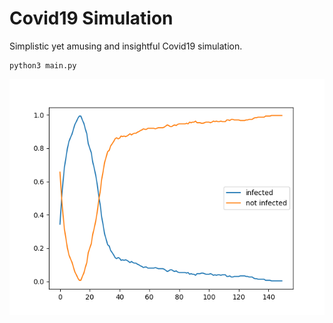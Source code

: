 # Covid19 Simulation

Simplistic yet amusing and insightful Covid19 simulation.

```
python3 main.py
```

![image](https://raw.githubusercontent.com/OmarAflak/Covid19/master/image.png)
